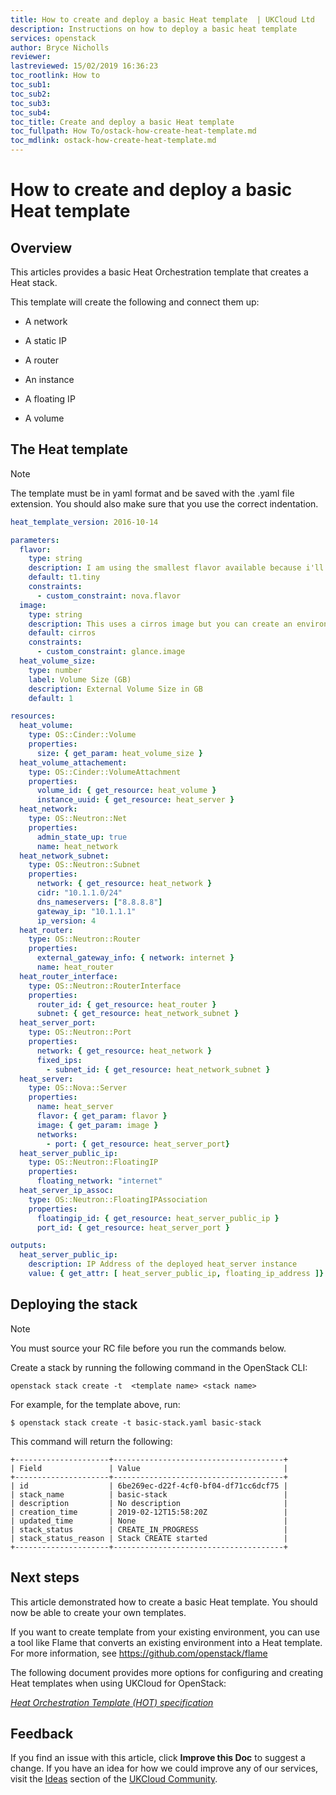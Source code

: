 ```yaml
---
title: How to create and deploy a basic Heat template  | UKCloud Ltd
description: Instructions on how to deploy a basic heat template
services: openstack
author: Bryce Nicholls
reviewer:
lastreviewed: 15/02/2019 16:36:23
toc_rootlink: How to
toc_sub1:
toc_sub2:
toc_sub3:
toc_sub4:
toc_title: Create and deploy a basic Heat template 
toc_fullpath: How To/ostack-how-create-heat-template.md
toc_mdlink: ostack-how-create-heat-template.md
---
```


# How to create and deploy a basic Heat template 

## Overview

This articles provides a basic Heat Orchestration template that creates a Heat stack.

This template will create the following and connect them up:

- A network

- A static IP

- A router

- An instance

- A floating IP

- A volume

## The Heat template

> [!NOTE]
> The template must be in yaml format and be saved with the .yaml file extension. You should also make sure that you use the correct indentation.

```yaml
heat_template_version: 2016-10-14

parameters:
  flavor:
    type: string
    description: I am using the smallest flavor available because i'll be spinning up a cirros instance. You can use an environment file to override the defaults.
    default: t1.tiny
    constraints:
      - custom_constraint: nova.flavor
  image:
    type: string
    description: This uses a cirros image but you can create an environment file to change the default values.
    default: cirros
    constraints:
      - custom_constraint: glance.image
  heat_volume_size:
    type: number
    label: Volume Size (GB)
    description: External Volume Size in GB
    default: 1

resources:
  heat_volume:
    type: OS::Cinder::Volume
    properties:
      size: { get_param: heat_volume_size }
  heat_volume_attachement:
    type: OS::Cinder::VolumeAttachment
    properties:
      volume_id: { get_resource: heat_volume }
      instance_uuid: { get_resource: heat_server }
  heat_network:
    type: OS::Neutron::Net
    properties:
      admin_state_up: true
      name: heat_network
  heat_network_subnet:
    type: OS::Neutron::Subnet
    properties:
      network: { get_resource: heat_network }
      cidr: "10.1.1.0/24"
      dns_nameservers: ["8.8.8.8"]
      gateway_ip: "10.1.1.1"
      ip_version: 4
  heat_router:
    type: OS::Neutron::Router
    properties:
      external_gateway_info: { network: internet }
      name: heat_router
  heat_router_interface:
    type: OS::Neutron::RouterInterface
    properties:
      router_id: { get_resource: heat_router }
      subnet: { get_resource: heat_network_subnet }
  heat_server_port:
    type: OS::Neutron::Port
    properties:
      network: { get_resource: heat_network }
      fixed_ips:
        - subnet_id: { get_resource: heat_network_subnet }
  heat_server:
    type: OS::Nova::Server
    properties:
      name: heat_server
      flavor: { get_param: flavor }
      image: { get_param: image }
      networks:
        - port: { get_resource: heat_server_port}
  heat_server_public_ip:
    type: OS::Neutron::FloatingIP
    properties:
      floating_network: "internet"
  heat_server_ip_assoc:
    type: OS::Neutron::FloatingIPAssociation
    properties:
      floatingip_id: { get_resource: heat_server_public_ip }
      port_id: { get_resource: heat_server_port }

outputs:
  heat_server_public_ip:
    description: IP Address of the deployed heat_server instance
    value: { get_attr: [ heat_server_public_ip, floating_ip_address ]}   
```

## Deploying the stack

> [!NOTE]
> You must source your RC file before you run the commands below.

Create a stack by running the following command in the OpenStack CLI:

```none
openstack stack create -t  <template name> <stack name>
```
    
For example, for the template above, run:
    
```none
$ openstack stack create -t basic-stack.yaml basic-stack
```

This command will return the following:

```none
+---------------------+--------------------------------------+
| Field               | Value                                |
+---------------------+--------------------------------------+
| id                  | 6be269ec-d22f-4cf0-bf04-df71cc6dcf75 |
| stack_name          | basic-stack                          |
| description         | No description                       |
| creation_time       | 2019-02-12T15:58:20Z                 |
| updated_time        | None                                 |
| stack_status        | CREATE_IN_PROGRESS                   |
| stack_status_reason | Stack CREATE started                 |
+---------------------+--------------------------------------+
```
    
## Next steps

This article demonstrated how to create a basic Heat template. You should now be able to create your own templates.

If you want to create template from your existing environment, you can use a tool like Flame that converts an existing environment into a Heat template. For more information, see https://github.com/openstack/flame

The following document provides more options for configuring and creating Heat templates when using UKCloud for OpenStack:

[*Heat Orchestration Template (HOT) specification*](https://docs.openstack.org/heat/rocky/template_guide/hot_spec.html)

## Feedback

If you find an issue with this article, click **Improve this Doc** to suggest a change. If you have an idea for how we could improve any of our services, visit the [Ideas](https://community.ukcloud.com/ideas) section of the [UKCloud Community](https://community.ukcloud.com).
